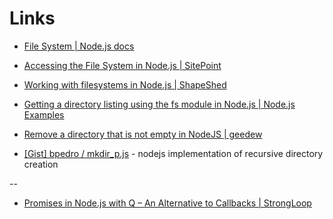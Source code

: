 # Links

* [File System | Node.js docs](http://nodejs.org/api/fs.html)

* [Accessing the File System in Node.js | SitePoint](http://www.sitepoint.com/accessing-the-file-system-in-node-js/)

* [Working with filesystems in Node.js | ShapeShed](http://shapeshed.com/working_with_filesystems_in_nodejs/)

* [Getting a directory listing using the fs module in Node.js | Node.js Examples](http://nodeexamples.com/2012/09/28/getting-a-directory-listing-using-the-fs-module-in-node-js/)

* [Remove a directory that is not empty in NodeJS | geedew](http://www.geedew.com/2012/10/24/remove-a-directory-that-is-not-empty-in-nodejs/)

* [[Gist] bpedro / mkdir_p.js](https://gist.github.com/bpedro/742162) - nodejs implementation of recursive directory creation

--

* [Promises in Node.js with Q – An Alternative to Callbacks | StrongLoop](http://strongloop.com/strongblog/promises-in-node-js-with-q-an-alternative-to-callbacks/)
